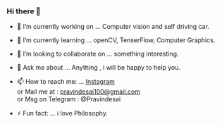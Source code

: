 ### Hi there 👋

- 🔭 I’m currently working on ... Computer vision and self driving car.
- 🌱 I’m currently learning ... openCV, TenserFlow, Computer Graphics.
- 👯 I’m looking to collaborate on ... something interesting.
- 💬 Ask me about ... Anything , i will be happy to help you.
- 📫 How to reach me: ... [Instagram](https://www.instagram.com/pravindesai__/ "pravindesai__") <br />
    or Mail me at : pravindesai100@gmail.com <br />
    or Msg on Telegram : @Pravindesai

- ⚡ Fun fact: ... i love Philosophy.

